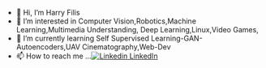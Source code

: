 - 👋 Hi, I’m Harry Filis
- 👀 I’m interested in Computer Vision,Robotics,Machine Learning,Multimedia Understanding, Deep Learning,Linux,Video Games,
- 🌱 I’m currently learning Self Supervised Learning-GAN-Autoencoders,UAV Cinematography,Web-Dev
- 📫 How to reach me ...[![Linkedin](https://i.stack.imgur.com/gVE0j.png) LinkedIn]([https://www.linkedin.com/](https://www.linkedin.com/in/harry-filis/))

<!---
ArtoriasAbyssslayer/ArtoriasAbyssslayer is a ✨ special ✨ repository because its `README.md` (this file) appears on your GitHub profile.
You can click the Preview link to take a look at your changes.
--->
